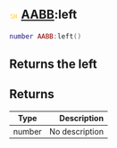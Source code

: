 ## ![shared](.gitbook/assets/shared.png) [AABB](./home/AABB):left

```lua
number AABB:left()
```

Returns the left
------
## Returns

| Type   | Description |
| ------ | ----------: |
| number | No description |


